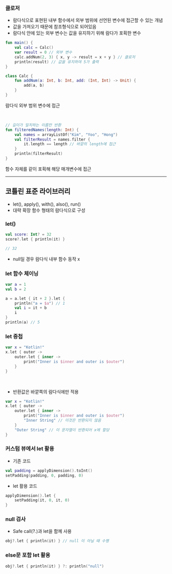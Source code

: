 ### 클로저
- 람다식으로 표현된 내부 함수에서 외부 범위에 선언된 변수에 접근할 수 있는 개념
- 값을 가져오기 때문에 참조형식으로 되어있음
- 람다식 안에 있는 외부 변수는 값을 유지하기 위해 람다가 포획한 변수

```kotlin
fun main() {
    val calc = Calc()
    var result = 0 // 외부 변수
    calc.addNum(2, 3) { x, y -> result = x + y } // 클로저
    println(result) // 값을 유지하여 5가 출력
}

class Calc {
    fun addNum(a: Int, b: Int, add: (Int, Int) -> Unit) {
        add(a, b)
    }
}
```
람다식 외부 범위 변수에 접근

<br>

```kotlin
// 길이가 일치하는 이름만 반환
fun filteredNames(length: Int) {
    val names = arrayListOf("Kim", "Yoo", "Hong")
    val filterResult = names.filter {
        it.length == length // 바깥의 length에 접근
    }
    println(filterResult)
}
```
함수 자체를 같이 포획해 해당 매개변수에 접근

---

## 코틀린 표준 라이브러리
- let(), apply(), with(), also(), run()
- 대략 확장 함수 형태의 람다식으로 구성

### let()
```kotlin
val score: Int? = 32
score?.let { println(it) }

// 32
```
- null일 경우 람다식 내부 함수 동작 x

### let 함수 체이닝
```kotlin
var a = 1
val b = 2

a = a.let { it + 2 }.let {
    println("a = $a") // 1
    val i = it + b
    i
}
println(a) // 5
```

### let 중첩
```kotlin
var x = "Kotlin!"
x.let { outer -> 
    outer.let { inner ->
        print("Inner is $inner and outer is $outer")
    }
}
```

<br>

- 반환값은 바깥쪽의 람다식에만 적용
```kotlin
var x = "Kotlin!"
x.let { outer -> 
    outer.let { inner ->
        print("Inner is $inner and outer is $outer")
        "Inner String" // 이것은 반환되지 않음
    }
    "Outer String" // 이 문자열이 반환되어 x에 할당
}
```

### 커스텀 뷰에서 let 활용
- 기존 코드
```kotlin
val padding = applyDimension().toInt()
setPadding(padding, 0, padding, 0)
```

- let 활용 코드
```kotlin
applyDimension().let {
    setPadding(it, 0, it, 0)
}
```

### null 검사
- Safe call(?.)과 let을 함께 사용
```kotlin
obj?.let { println(it) } // null 이 아닐 때 수행
```

### else문 포함 let 활용
```kotlin
obj?.let { println(it) } ?: println("null")
```